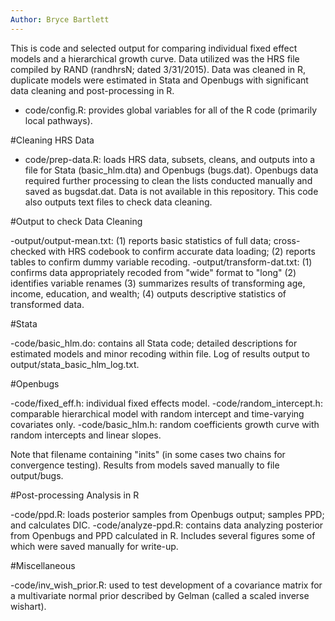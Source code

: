 ```yaml
---
Author: Bryce Bartlett
---
```


This is code and selected output for comparing individual fixed effect models and a hierarchical growth curve. Data utilized was the HRS file compiled by RAND (randhrsN; dated 3/31/2015). Data was cleaned in R, duplicate models were estimated in Stata and Openbugs with significant data cleaning and post-processing in R.

- code/config.R: provides global variables for all of the R code (primarily local pathways).

#Cleaning HRS Data

- code/prep-data.R: loads HRS data, subsets, cleans, and outputs into a file for Stata (basic_hlm.dta) and Openbugs (bugs.dat). Openbugs data required further processing to clean the lists conducted manually and saved as bugsdat.dat. Data is not available in this repository. This code also outputs text files to check data cleaning.

#Output to check Data Cleaning

-output/output-mean.txt: (1) reports basic statistics of full data; cross-checked with HRS codebook to confirm accurate data loading; (2) reports tables to confirm dummy variable recoding.
-output/transform-dat.txt: (1) confirms data appropriately recoded from "wide" format to "long" (2) identifies variable renames (3) summarizes results of transforming age, income, education, and wealth; (4) outputs descriptive statistics of transformed data.

#Stata

-code/basic_hlm.do: contains all Stata code; detailed descriptions for estimated models and minor recoding within file. Log of results output to output/stata_basic_hlm_log.txt.

#Openbugs

-code/fixed_eff.h: individual fixed effects model.
-code/random_intercept.h: comparable hierarchical model with random intercept and time-varying covariates only.
-code/basic_hlm.h: random coefficients growth curve with random intercepts and linear slopes.

Note that filename containing "inits" (in some cases two chains for convergence testing). Results from models saved manually to file output/bugs.

#Post-processing Analysis in R

-code/ppd.R: loads posterior samples from Openbugs output; samples PPD; and calculates DIC.
-code/analyze-ppd.R: contains data analyzing posterior from Openbugs and PPD calculated in R. Includes several figures some of which were saved manually for write-up.

#Miscellaneous

-code/inv_wish_prior.R: used to test development of a covariance matrix for a multivariate normal prior described by Gelman (called a scaled inverse wishart).